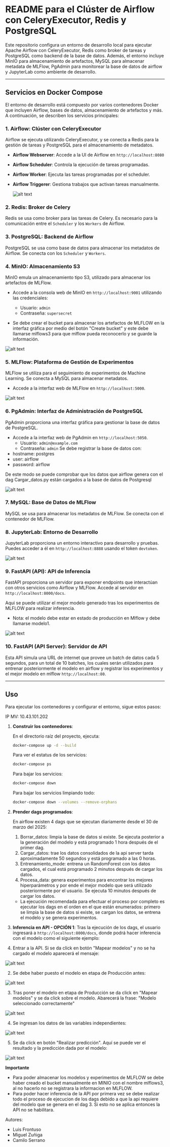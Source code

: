 # README para el Clúster de Airflow con CeleryExecutor, Redis y PostgreSQL

Este repositorio configura un entorno de desarrollo local para ejecutar Apache Airflow con CeleryExecutor, Redis como broker de tareas y PostgreSQL como backend de la base de datos. Además, el entorno incluye MinIO para almacenamiento de artefactos, MySQL para almacenar metadata de MLFlow, PgAdmin para monitorear la base de datos de airflow y JupyterLab como ambiente de desarrollo.

---

## Servicios en Docker Compose

El entorno de desarrollo está compuesto por varios contenedores Docker que incluyen Airflow, bases de datos, almacenamiento de artefactos y más. A continuación, se describen los servicios principales:

### 1. **Airflow**: Clúster con CeleryExecutor

Airflow se ejecuta utilizando CeleryExecutor, y se conecta a Redis para la gestión de tareas y PostgreSQL para el almacenamiento de metadatos.

- **Airflow Webserver**: Accede a la UI de Airflow en `http://localhost:8080`
- **Airflow Scheduler**: Controla la ejecución de tareas programadas.
- **Airflow Worker**: Ejecuta las tareas programadas por el scheduler.
- **Airflow Triggerer**: Gestiona trabajos que activan tareas manualmente.

  ![alt text](images/captura_airflow.png)

### 2. **Redis**: Broker de Celery

Redis se usa como broker para las tareas de Celery. Es necesario para la comunicación entre el `Scheduler` y los `Workers` de Airflow.

### 3. **PostgreSQL**: Backend de Airflow

PostgreSQL se usa como base de datos para almacenar los metadatos de Airflow. Se conecta con los `Scheduler` y `Workers`.

### 4. **MinIO**: Almacenamiento S3

MinIO emula un almacenamiento tipo S3, utilizado para almacenar los artefactos de MLFlow.

- Accede a la consola web de MinIO en `http://localhost:9001` utilizando las credenciales:
  - Usuario: `admin`
  - Contraseña: `supersecret`

- Se debe crear el bucket para almacenar los artefactos de MLFLOW en la interfaz gráfica por medio del botón "Create bucket" y este debe llamarse mlflows3 para que mlflow pueda reconocerlo y se guarde la información.

![alt text](images/captura_minio.png)

### 5. **MLFlow**: Plataforma de Gestión de Experimentos

MLFlow se utiliza para el seguimiento de experimentos de Machine Learning. Se conecta a MySQL para almacenar metadatos.

- Accede a la interfaz web de MLFlow en `http://localhost:5000`.

![alt text](images/captura_mlflow.png)

### 6. **PgAdmin**: Interfaz de Administración de PostgreSQL

PgAdmin proporciona una interfaz gráfica para gestionar la base de datos de PostgreSQL.

- Accede a la interfaz web de PgAdmin en `http://localhost:5050`.
  - Usuario: `admin@example.com`
  - Contraseña: `admin`
Se debe registrar la base de datos con:
- hostname: postgres
- user: airflow
- password: airflow

De este modo se puede comprobar que los datos que airflow genera con el dag Cargar_datos.py están cargados a la base de datos de Postgresql

![alt text](images/captura_pgadmin.png)

### 7. **MySQL**: Base de Datos de MLFlow

MySQL se usa para almacenar los metadatos de MLFlow. Se conecta con el contenedor de MLFlow.

### 8. **JupyterLab**: Entorno de Desarrollo

JupyterLab proporciona un entorno interactivo para desarrollo y pruebas. Puedes acceder a él en `http://localhost:8888` usando el token `devtoken`.

![alt text](images/captura_jupyter.png)

### 9. **FastAPI (API)**: API de Inferencia

FastAPI proporciona un servidor para exponer endpoints que interactúan con otros servicios como Airflow y MLFlow. Accede al servidor en `http://localhost:8000/docs`.

Aqui se puede utilizar el mejor modelo generado tras los experimentos de MLFLOW para realizar inferencia.

* Nota: el modelo debe estar en estado de producción en Mlflow y debe llamarse modelo1.

![alt text](images/captura_api.png)

### 10. **FastAPI (API Server)**: Servidor de API

Esta API simula una URL de internet que provee un batch de datos cada 5 segundos, para un total de 10 batches, los cuales serán utilizados para entrenar posteriormente el modelo en airflow y registrar los experimentos y el mejor modelo en mlflow
`http://localhost:80`.

---

## Uso

Para ejecutar los contenedores y configurar el entorno, sigue estos pasos:

IP MV: 10.43.101.202


1. **Construir los contenedores**:

   En el directorio raíz del proyecto, ejecuta:

   ```bash
   docker-compose up -d --build
   ```
    Para ver el estatus de los servicios:
   ```bash
   docker-compose ps
   ```
    Para bajar los servicios:
   ```bash
   docker-compose down
   ```

   Para bajar los servicios limpiando todo:
   ```bash
   docker-compose down --volumes --remove-orphans
   ```

2. **Prender dags programados**:

    En airflow existen 4 dags que se ejecutan diariamente desde el 30 de marzo del 2025:
    1. Borrar_datos: limpia la base de datos si existe. Se ejecuta posterior a la generación del modelo y está programado 1 hora después de el primer dag. 
    2. Cargar_datos: trae los datos consolidados de la api server tarda aproximadamente 50 segundos y está programado a las 0 horas.
    3. Entrenamiento_mode: entrena un RandomForest con los datos cargados, el cual está programado 2 minutos después de cargar los datos.
    4. Procesa_data: genera experimentos para encontrar los mejores hiperparámetros y por ende el mejor modelo que será utilizado posteriormente por el usuario. Se ejecuta 10 minutos después de cargar los datos.


    * La ejecución recomendada para efectuar el proceso por completo es ejecutar los dags en el orden en el que están enumerados: primero se limpia la base de datos si existe, se cargan los datos, se entrena el modelo y se genera experimentos.

3. **Inferencia en API - OPCIÓN 1**:
    Tras la ejecución de los dags, el usuario ingresará a `http://localhost:8000/docs`, donde podrá hacer inferencia con el modelo como el siguiente ejemplo:

  1. Entrar a la API. Si se da click en botón "Mapear modelos" y no se ha cargado el modelo aparecerá el mensaje:

![alt text](images/captura_interfaz1.png)

  2. Se debe haber puesto el modelo en etapa de Producción antes:

![alt text](images/captura_interfaz1.5.png)

  3. Tras poner el modelo en etapa de Producción se da click en "Mapear modelos" y se da click sobre el modelo. Abarecerá la frase: "Modelo seleccionado correctamente"

![alt text](images/captura_interfaz2.png)

  4. Se ingresan los datos de las variables independientes:

![alt text](images/captura_interfaz3.png)

  5. Se da click en botón "Realizar predicción". Aquí se puede ver el resultado y la predicción dada por el modelo:

![alt text](images/captura_interfaz4.png)


**Importante**
  * Para poder almacenar los modelos y experimentos de MLFLOW se debe haber creado el bucket manualmente en MINIO con el nombre mlflows3, al no hacerlo no se registrara la informacion en MLFLOW. 
  * Para poder hacer inferencia de la API por primera vez se debe realizar todo el proceso de ejecucion de los dags debido a que la api requiere del modelo que se genera en el dag 3. Si esto no se aplica entonces la API no se habilitara.

Autores:

* Luis Frontuso
* Miguel Zuñiga
* Camilo Serrano
